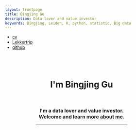 ```yaml
---
layout: frontpage
title: Bingjing Gu
description: Data lover and value investor
keywords: Bingjing, Leiden, R, python, statistic, Big data
---
```

<head>
<style>
.center {
    margin: auto;
    width: 60%;
    padding: 10px;
}
.textcenter {
    text-align: center;
}
</style>
</head>

<div class="navbar">
  <div class="navbar-inner">
      <ul class="nav">
          <li><a href="{{ BASE_PATH }}/assets/bingjing_cv.pdf">cv</a></li>
          <li><a href="http://www.lekkertrip.nl/">Lekkertrip</a></li>
          <li><a href="https://github.com/sangaj">github</a></li>
      </ul>
  </div>
</div>

<table class="wide">
<div class="center">
            <div class="banner-text" text-align="center">
            <br>
            <br>
                <h1 class="textcenter">I'm Bingjing Gu </h1>
            <br>   
                <h3 class ="textcenter">I'm a <span>data lover</span> and <span>value investor</span>.<br>
                Welcome and learn more <a class="smoothscroll" href="https://sangaj.github.io/pages/about.html">about me</a>.</h3>
                <hr />
            </div>
        </div>
 </table>
 
  

